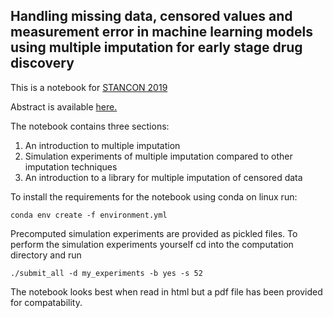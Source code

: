 ## Handling missing data, censored values and measurement error in machine learning models using multiple imputation for early stage drug discovery

This is a notebook for [STANCON 2019](https://mc-stan.org/events/stancon2019Cambridge/)

Abstract is available [here.](https://mc-stan.org/events/stancon2019Cambridge/abstracts.html#19)

The notebook contains three sections:

1) An introduction to multiple imputation
2) Simulation experiments of multiple imputation compared to other imputation techniques
3) An introduction to a library for  multiple imputation of censored data

To install the requirements for the notebook using conda on linux run:

	conda env create -f environment.yml

Precomputed simulation experiments are provided as pickled files.
To perform the simulation experiments yourself cd into the computation directory and run

	./submit_all -d my_experiments -b yes -s 52
    
The notebook looks best when read in html but a pdf file has been provided for compatability. 
